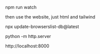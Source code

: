 

npm run watch

then use the website, just html and tailwind

<!-- Update something -->
npx update-browserslist-db@latest


<!--  -->
<!-- Run this -->
python -m http.server

<!-- Then open this -->
http://localhost:8000
